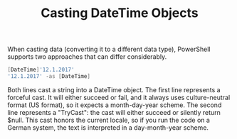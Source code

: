 ﻿---
id: casting_datetime
title: Casting DateTime Objects
---

When casting data (converting it to a different data type), PowerShell supports two approaches that can differ considerably.

```powershell
[DateTime]'12.1.2017'
'12.1.2017' -as [DateTime]
```

Both lines cast a string into a DateTime object. The first line represents a forceful cast. It will either succeed or fail, and it always uses culture-neutral format (US format), so it expects a month-day-year scheme.
The second line represents a "TryCast": the cast will either succeed or silently return $null. This cast honors the current locale, so if you run the code on a German system, the text is interpreted in a day-month-year scheme.

<Comments />
